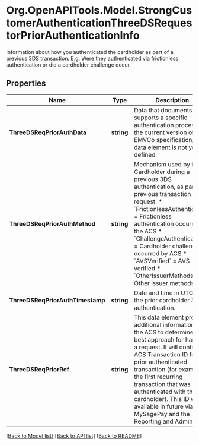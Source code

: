 # Org.OpenAPITools.Model.StrongCustomerAuthenticationThreeDSRequestorPriorAuthenticationInfo
Information about how you authenticated the cardholder as part of a previous 3DS transaction. E.g. Were they authenticated via frictionless authentication or did a cardholder challenge occur.

## Properties

Name | Type | Description | Notes
------------ | ------------- | ------------- | -------------
**ThreeDSReqPriorAuthData** | **string** | Data that documents and supports a specific authentication process. In the current version of the EMVCo specification, this data element is not yet defined. | [optional] 
**ThreeDSReqPriorAuthMethod** | **string** | Mechanism used by the Cardholder during a previous 3DS authentication, as part of a previous transaction request.   * &#x60;FrictionlessAuthentication&#x60; &#x3D; Frictionless authentication occurred by the ACS  * &#x60;ChallengeAuthentication&#x60; &#x3D; Cardholder challenge occurred by ACS  * &#x60;AVSVerified&#x60; &#x3D; AVS verified  * &#x60;OtherIssuerMethods&#x60; &#x3D; Other issuer methods  | [optional] 
**ThreeDSReqPriorAuthTimestamp** | **string** | Date and time in UTC of the prior cardholder 3DS authentication. | [optional] 
**ThreeDSReqPriorRef** | **string** | This data element provides additional information to the ACS to determine the best approach for handling a request. It will contain an ACS Transaction ID for a prior authenticated transaction (for example, the first recurring transaction that was authenticated with the cardholder). This ID will be available in future via MySagePay and the Reporting and Admin API. | [optional] 

[[Back to Model list]](../README.md#documentation-for-models) [[Back to API list]](../README.md#documentation-for-api-endpoints) [[Back to README]](../README.md)

